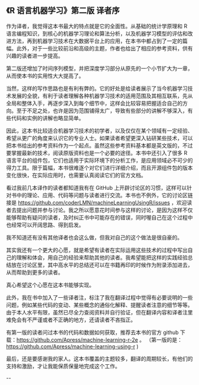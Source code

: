 

## 《R 语言机器学习》第二版 译者序

作为译者，我觉得这本书最大的特点就是它的全面性。从基础的统计学原理和 R 语言编程知识，到核心的机器学习理论和算法分析，以及机器学习模型的评估和改进方法，再到机器学习技术在大数据平台上的应用，在本书中都占到了一定的篇幅。此外，对于一些比较前沿和高级的主题，作者也给出了相应的参考资料，供有兴趣的读者进一步提高。

第二版还增加了时间序列模型，并把深度学习部分从原先的一个小节扩大为一章，从而使本书的实用性大大提高了。

当然，这样的写作思路也是有利有弊的。它的好处是给读者展示了当今机器学习技术发展的全貌，有利于读者理解各种机器学习技术的适用范围及其相互联系，先从全局和整体入手，再逐步深入到每个细节中，这样会比较容易把握适合自己的方向。至于不足之处，也许是因为范围铺得太广，导致有些部分的讲解不够深入，有些代码和实例的讲解也略显简单。

因此，这本书比较适合机器学习技术的初学者，以及仅仅在某个领域有一定经验、希望从更广的角度来认识它的专业人士。如果读者希望更深入钻研某些技术，可以把本书给出的参考资料作为一个起点。虽然这些参考资料基本都是英文版的，不过要掌握最新的技术，阅读原版资料也是一个必要的途径。本书中还引入了很多 R 语言平台的组件包，它们也适用于实际环境下的分析工作，是应用领域必不可少的得力工具。限于篇幅，本书很难逐个对它们进行详细介绍，而且开源组件包的版本变化很快，在实际应用时，也需要认真阅读它们的官方文档。

看过我前几本译作的读者都知道我有在 GitHub 上开辟讨论区的习惯，这样可以针对书中的理论、应用、代码等问题与读者进行交流。本书也不例外，它的讨论区链接是 https://github.com/coderLMN/machineLearningUsingR/issues ，欢迎读者去提出问题并参与讨论。我之所以愿意花时间参与这样的讨论，是因为这样不仅能够帮助有疑问的读者，及时纠正书中可能存在的错误，同时喔自己在这个过程中也经常可以开阔思路、得到启发。

我不知道还有没有其他译者也会这么做，但我对自己的这个做法是很自豪的。

其实我还有一个更大的心愿，就是希望有读者在实际运用这些技术的过程中写出自己的理解和体会，用自己的经验来帮助其他的读者。我希望能把这样的实践经验总结放在讨论区里，其中高水平的总结还可以在书籍再印的时候作为附录添加进去，从而帮助到更多的读者。

真心希望这个心愿在这本书能够实现。

此外，我在书中加入了一些译者注，标注了我在翻译过程中觉得有必要说明的一些问题，例如某些代码的变动、某些概念的通俗化解释、提醒读者注意的细节等等。由于本人水平有限，虽然已尽全力查阅资料并自行验证，但在翻译内容和译者注里难免会有不严谨或者不正确的地方，还请读者不吝指正。

有第一版的读者问过本书的代码和数据如何获取，推荐去本书的官方 github 下载：https://github.com/Apress/machine-learning-r-2e 。
（第一版的是：https://github.com/Apress/machine-learning-using-r )

最后，还是要感谢我的家人。这本书覆盖的主题较多，翻译的周期较长，有他们的支持和激励，才让我能保质保量地完成这个工作。

--


